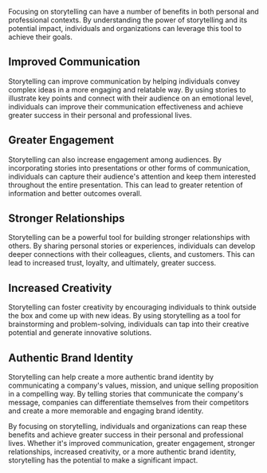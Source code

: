 
Focusing on storytelling can have a number of benefits in both personal and professional contexts. By understanding the power of storytelling and its potential impact, individuals and organizations can leverage this tool to achieve their goals.

Improved Communication
----------------------

Storytelling can improve communication by helping individuals convey complex ideas in a more engaging and relatable way. By using stories to illustrate key points and connect with their audience on an emotional level, individuals can improve their communication effectiveness and achieve greater success in their personal and professional lives.

Greater Engagement
------------------

Storytelling can also increase engagement among audiences. By incorporating stories into presentations or other forms of communication, individuals can capture their audience's attention and keep them interested throughout the entire presentation. This can lead to greater retention of information and better outcomes overall.

Stronger Relationships
----------------------

Storytelling can be a powerful tool for building stronger relationships with others. By sharing personal stories or experiences, individuals can develop deeper connections with their colleagues, clients, and customers. This can lead to increased trust, loyalty, and ultimately, greater success.

Increased Creativity
--------------------

Storytelling can foster creativity by encouraging individuals to think outside the box and come up with new ideas. By using storytelling as a tool for brainstorming and problem-solving, individuals can tap into their creative potential and generate innovative solutions.

Authentic Brand Identity
------------------------

Storytelling can help create a more authentic brand identity by communicating a company's values, mission, and unique selling proposition in a compelling way. By telling stories that communicate the company's message, companies can differentiate themselves from their competitors and create a more memorable and engaging brand identity.

By focusing on storytelling, individuals and organizations can reap these benefits and achieve greater success in their personal and professional lives. Whether it's improved communication, greater engagement, stronger relationships, increased creativity, or a more authentic brand identity, storytelling has the potential to make a significant impact.
